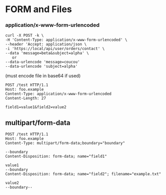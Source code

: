 # FORM and Files

### application/x-www-form-urlencoded ###
```
curl -X POST -k \
-H 'Content-Type: application/x-www-form-urlencoded' \
--header 'Accept: application/json \
-i 'https://local/api/user/orders/contact' \
--data 'message=beta&subject=alpha' \
   or
--data-urlencode 'message=coucou'
--data-urlencode 'subject=alpha'
```
(must encode file in base64 if used)

```
POST /test HTTP/1.1
Host: foo.example
Content-Type: application/x-www-form-urlencoded
Content-Length: 27

field1=value1&field2=value2
```

## multipart/form-data ###

```
POST /test HTTP/1.1
Host: foo.example
Content-Type: multipart/form-data;boundary="boundary"

--boundary
Content-Disposition: form-data; name="field1"

value1
--boundary
Content-Disposition: form-data; name="field2"; filename="example.txt"

value2
--boundary--
```
